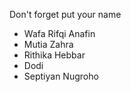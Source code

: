 Don't forget put your name

- Wafa Rifqi Anafin
- Mutia Zahra
- Rithika Hebbar
- Dodi
- Septiyan Nugroho
